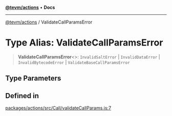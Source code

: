 [**@tevm/actions**](../README.md) • **Docs**

***

[@tevm/actions](../globals.md) / ValidateCallParamsError

# Type Alias: ValidateCallParamsError

> **ValidateCallParamsError**\<\>: `InvalidSaltError` \| `InvalidDataError` \| `InvalidBytecodeError` \| `ValidateBaseCallParamsError`

## Type Parameters

## Defined in

[packages/actions/src/Call/validateCallParams.js:7](https://github.com/evmts/tevm-monorepo/blob/main/packages/actions/src/Call/validateCallParams.js#L7)
